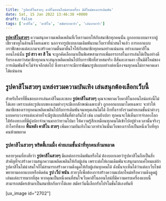 ```yaml
---
title: 'รูปคาสิโนสวยๆ คาสิโนออนไลน์ครบเครื่อง มิติใหม่ของการเดิมพัน'
date: Sat, 15 Jan 2022 13:46:38 +0000
draft: false
tags: ['คาสิโน', 'คาสิโน', 'สมัครบาคาร่า', 'เล่นบาคาร่า']
---
```


**[รูปคาสิโนสวยๆ](/archives/)** ความสนุกความเพลิดเพลินที่เว็บเรามอบให้กับสมาชิกทุกคนนั้น ถูกออกแบบมาจากผู้เชี่ยวชาญในด้านนี้โดยเฉพาะ นอกจากรูปแบบเกมเดิมพันบนเว็บเราที่น่าสนใจแล้ว การออกแบบกราฟิกของแต่ละเกมจะสร้างความตื่นตาตื่นใจให้กับสมาชิกทุกคนอย่างแน่นอน อย่างเกมคาสิโนออนไลน์นั้น **รูป สาว คา สิ โน** จะถูกคัดเลือกมาเป็นพิเศษสามารถเพิ่มอรรถรสในการเล่นได้เป็นอย่างดี รับรองเลยว่าสมาชิกทุกคนจะสนุกเพลิดเพลินไปกับกราฟิกที่สวยสมจริง สีสันละลานตา เป็นมิติใหม่ของการเดิมพันที่จะไม่จำเจอีกต่อไป ซึ่งทางเราจะมีการพัฒนารูปแบบอย่างต่อเนื่องจนทุกคนไม่อาจคาดเดาได้แน่นอน

**รูปคาสิโนสวยๆ แหล่งรวมความบันเทิง เล่นสนุกต้องเลือกเว็บนี้**
--------------------------------------------------------------

สำหรับใครที่ชื่นชอบการเล่นคาสิโนและชอบ **รูปคาสิโนสวยๆ** คุณจะพลาดเว็บคาสิโนออนไลน์แห่งนี้ไม่ได้เลย เพราะแต่ละรูปแบบของเกมต่างๆจะมีเอกลักษณ์เฉพาะตัว ถูกออกแบบมาโดยเฉพาะ จะทำให้สมาชิกของเราทุกคนเพลิดเพลินไปกับการเดิมพันจนหยุดเล่นไม่ได้ อีกทั้งเรายังรวมค่ายเกมชั้นนำต่างๆแบบครบวงจรแต่ละค่ายก็จะมีรูปแบบสีสันที่ต่างกันไป เช่น เกมยิงปลา ทุกคนจะได้เห็นการจำลองโลกใต้ท้องทะเลที่มีฝูงปลาจำนวนมากว่ายวนไปมา ให้ความรู้สึกเหมือนทุกคนได้เข้าไปอยู่ช่วงเวลานั้นจริงๆ ถ้าใครที่ชอบ **พื้นหลัง คาสิโน สวยๆ** เพิ่มความบันเทิงในเวลาทำเงินนั้นเว็บของเราถือเป็นหนึ่งเว็บที่ทุกคนห้ามพลาด

### **รูปคาสิโนสวยๆ พริตตี้เกมมิ้ง ค่ายเกมชั้นนำที่ทุกคนห้ามพลาด**

หลายๆคนที่สงสัยว่า **รูปคาสิโนสวยๆ** มีผลต่อการเดิมพันหรือไม่ ต้องบอกเลยว่ารูปคาสิโนถือเป็นสิ่งสำคัญที่จะสร้างความสนุกความเพลิดเพลินให้กับผู้เล่น เพราะต่อให้เกมเดิมพันจะสนุกมากแค่ไหนแต่ถ้ารูปคาสิโนไม่น่าสนใจก็ไม่สามารถสร้างความดึงดูดให้กับผู้เล่นทุกคนได้ ดังนั้นจะเห็นได้ว่าแต่ละเว็บไซต์พยายามออกแบบหรือคิดค้น **รูป เว็ป พนัน** สวยๆก็เพื่อต้องการสร้างความแปลกใหม่หรือความดึงดูดผู้เล่นแต่ละรายมากที่สุด หากคุณเป็นหนึ่งคนที่สนใจเว็บคาสิโนออนไลน์ที่มีความครบเครื่องแบบนี้สามารถสมัครเข้ามาเป็นสมาชิกกับเราได้เลย สมัครวันนี้เลือกรับโปรโมชั่นได้เองทันที

\[ux\_image id="2702"\]